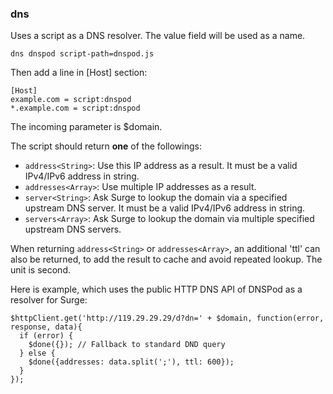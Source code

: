 ### dns

Uses a script as a DNS resolver. The value field will be used as a name.

`dns dnspod script-path=dnspod.js`

Then add a line in [Host] section:

```
[Host]
example.com = script:dnspod
*.example.com = script:dnspod
```

The incoming parameter is $domain.

The script should return **one** of the followings:

* `address<String>`: Use this IP address as a result. It must be a valid IPv4/IPv6 address in string.
* `addresses<Array>`: Use multiple IP addresses as a result.
* `server<String>`: Ask Surge to lookup the domain via a specified upstream DNS server. It must be a valid IPv4/IPv6 address in string.
* `servers<Array>`: Ask Surge to lookup the domain via multiple specified upstream DNS servers.

When returning `address<String>` or `addresses<Array>`, an additional 'ttl' can also be returned, to add the result to cache and avoid repeated lookup. The unit is second.

Here is example, which uses the public HTTP DNS API of DNSPod as a resolver for Surge:

```
$httpClient.get('http://119.29.29.29/d?dn=' + $domain, function(error, response, data){
  if (error) {
    $done({}); // Fallback to standard DND query
  } else {
    $done({addresses: data.split(';'), ttl: 600});
  }
});
```


